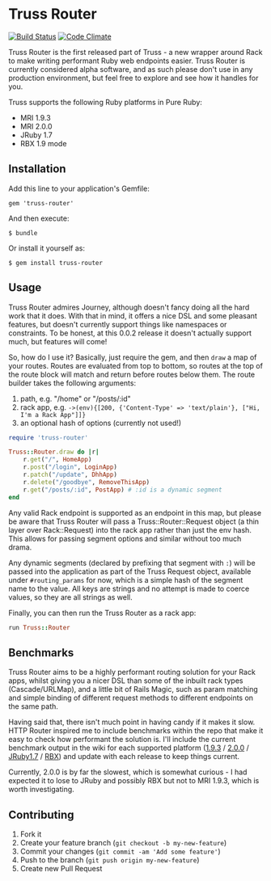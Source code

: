 # Truss Router
[![Build Status](https://travis-ci.org/truss-io/router.png)](https://travis-ci.org/truss-io/router)
[![Code Climate](https://codeclimate.com/github/truss-io/router.png)](https://codeclimate.com/github/truss-io/router.png)

Truss Router is the first released part of Truss - a new wrapper around Rack to make writing performant Ruby web endpoints easier.
Truss Router is currently considered alpha software, and as such please don't use in any production environment, but feel free to
explore and see how it handles for you.

Truss supports the following Ruby platforms in Pure Ruby:

* MRI 1.9.3
* MRI 2.0.0
* JRuby 1.7
* RBX 1.9 mode

## Installation

Add this line to your application's Gemfile:

    gem 'truss-router'

And then execute:

    $ bundle

Or install it yourself as:

    $ gem install truss-router

## Usage

Truss Router admires Journey, although doesn't fancy doing all the hard work that it does. With that in mind, it offers a nice DSL
and some pleasant features, but doesn't currently support things like namespaces or constraints. To be honest, at this 0.0.2 release
it doesn't actually support much, but features will come!

So, how do I use it? Basically, just require the gem, and then ```draw``` a map of your routes. Routes are evaluated from top to bottom, so routes at the top of the route block will match and return before routes below them. The route builder takes the following arguments:

1. path, e.g. "/home" or "/posts/:id"
2. rack app, e.g. ```->(env){[200, {'Content-Type' => 'text/plain'}, ["Hi, I'm a Rack App"]]}```
3. an optional hash of options (currently not used!)

```ruby
require 'truss-router'

Truss::Router.draw do |r|
    r.get("/", HomeApp)
    r.post("/login", LoginApp)
    r.patch("/update", DhhApp)
    r.delete("/goodbye", RemoveThisApp)
    r.get("/posts/:id", PostApp) # :id is a dynamic segment
end
```
Any valid Rack endpoint is supported as an endpoint in this map, but please be aware that Truss Router will pass a 
Truss::Router::Request object (a thin layer over Rack::Request) into the rack app rather than just the env hash. This 
allows for passing segment options and similar without too much drama.

Any dynamic segments (declared by prefixing that segment with ```:```) will be passed into the application as part of the Truss
Request object, available under ```#routing_params``` for now, which is a simple hash of the segment name to the value. All keys 
are strings and no attempt is made to coerce values, so they are all strings as well.

Finally, you can then run the Truss Router as a rack app:

```ruby
run Truss::Router
```

## Benchmarks

Truss Router aims to be a highly performant routing solution for your Rack apps, whilst giving you a nicer DSL than some of the
inbuilt rack types (Cascade/URLMap), and a little bit of Rails Magic, such as param matching and simple binding of different
request methods to different endpoints on the same path.

Having said that, there isn't much point in having candy if it makes it slow. HTTP Router inspired me to include benchmarks within
the repo that make it easy to check how performant the solution is. I'll include the current benchmark output in the wiki for each
supported platform ([1.9.3](https://github.com/truss-io/router/wiki/Benchmarks-MRI-1.9.3) / [2.0.0](https://github.com/truss-io/router/wiki/Benchmarks-MRI-2.0.0) / [JRuby1.7](https://github.com/truss-io/router/wiki/Benchmarks-JRuby) / [RBX](https://github.com/truss-io/router/wiki/Benchmarks-RBX)) and update with each release to keep things current.

Currently, 2.0.0 is by far the slowest, which is somewhat curious - I had expected it to lose to JRuby and possibly RBX but not to
MRI 1.9.3, which is worth investigating.

## Contributing

1. Fork it
2. Create your feature branch (`git checkout -b my-new-feature`)
3. Commit your changes (`git commit -am 'Add some feature'`)
4. Push to the branch (`git push origin my-new-feature`)
5. Create new Pull Request
